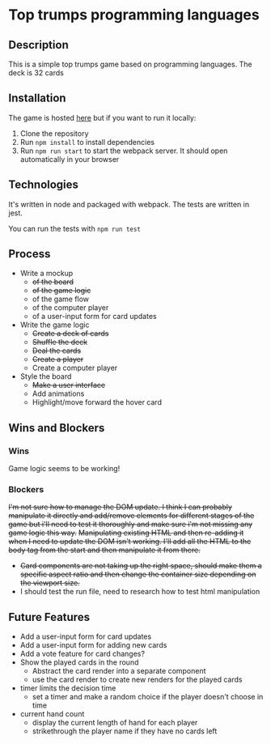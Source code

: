 # Top trumps programming languages

## Description

This is a simple top trumps game based on programming languages. The deck is 32 cards

## Installation

The game is hosted [here](https://devtoptrumps.onrender.com/) but if you want to run it locally:

1. Clone the repository
2. Run `npm install` to install dependencies
3. Run `npm run start` to start the webpack server. It should open automatically in your browser

## Technologies

It's written in node and packaged with webpack. The tests are written in jest.

You can run the tests with `npm run test`

## Process

-   Write a mockup
    -   ~~of the board~~
    -   ~~of the game logic~~
    -   of the game flow
    -   of the computer player
    -   of a user-input form for card updates
-   Write the game logic
    -   ~~Create a deck of cards~~
    -   ~~Shuffle the deck~~
    -   ~~Deal the cards~~
    -   ~~Create a player~~
    -   Create a computer player
-   Style the board
    -   ~~Make a user interface~~
    -   Add animations
    -   Highlight/move forward the hover card

## Wins and Blockers

### Wins

Game logic seems to be working!

### Blockers

~~I'm not sure how to manage the DOM update. I think I can probably manipulate it directly and add/remove elements for different stages of the game but i'll need to test it thoroughly and make sure i'm not missing any game logic this way.~~
~~Manipulating existing HTML and then re-adding it when I need to update the DOM isn't working. I'll add all the HTML to the body tag from the start and then manipulate it from there.~~

-   ~~Card components are not taking up the right space, should make them a specific aspect ratio and then change the container size depending on the viewport size.~~
-   I should test the run file, need to research how to test html manipulation

## Future Features

-   Add a user-input form for card updates
-   Add a user-input form for adding new cards
-   Add a vote feature for card changes?
-   Show the played cards in the round
    -   Abstract the card render into a separate component
    -   use the card render to create new renders for the played cards
-   timer limits the decision time
    -   set a timer and make a random choice if the player doesn't choose in time
-   current hand count
    -   display the current length of hand for each player
    -   strikethrough the player name if they have no cards left
